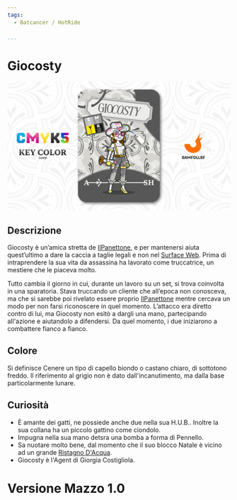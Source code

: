 ```yaml
---
tags:
  - Batcancer / HotRide

...
```


# Giocosty

![giocosty](../eg/K/giocosty.jpg)

## Descrizione

Giocosty è un’amica stretta de [IlPanettone](../Magenta/ilpanettone.md), e per mantenersi aiuta quest’ultimo a dare la caccia a taglie legali e non nel [Surface Web](../Remix/deep.md). Prima di intraprendere la sua vita da assassina ha lavorato come truccatrice, un mestiere che le piaceva molto.

Tutto cambia il giorno in cui, durante un lavoro su un set, si trova coinvolta in una sparatoria. Stava truccando un cliente che all’epoca non conosceva, ma che si sarebbe poi rivelato essere proprio [IlPanettone](../Magenta/ilpanettone.md) mentre cercava un modo per non farsi riconoscere in quel momento. L’attacco era diretto contro di lui, ma Giocosty non esitò a dargli una mano, partecipando all'azione e aiutandolo a difendersi. Da quel momento, i due iniziarono a combattere fianco a fianco.

## Colore

Si definisce Cenere un tipo di capello biondo o castano chiaro, di sottotono freddo. Il riferimento al grigio non è dato dall'incanutimento, ma dalla base particolarmente lunare.

## Curiosità
- È amante dei gatti, ne possiede anche due nella sua H.U.B.. Inoltre la sua collana ha un piccolo gattino come ciondolo.
- Impugna nella sua mano detsra una bomba a forma di Pennello.
- Sa nuotare molto bene, dal momento che il suo blocco Natale è vicino ad un grande [Ristagno D'Acqua](../Remix/frutiger.md).
- Giocosty è l'Agent di Giorgia Costigliola.

# Versione Mazzo 1.0
